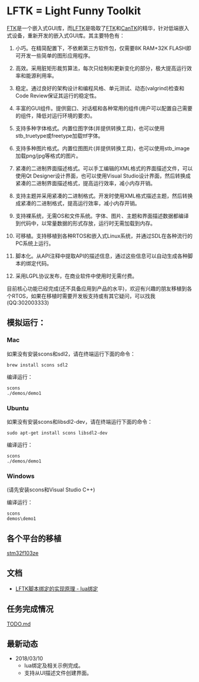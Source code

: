 # LFTK = Light Funny Toolkit

[FTK](https://github.com/xianjimli/ftk)是一个嵌入式GUI库，而[LFTK](https://github.com/xianjimli/lftk)是吸取了[FTK](https://github.com/xianjimli/ftk)和[CanTK](https://github.com/drawapp8/cantk)的精华，针对低端嵌入式设备，重新开发的嵌入式GUI库。其主要特色有：

1. 小巧。在精简配置下，不依赖第三方软件包，仅需要8K RAM+32K FLASH即可开发一些简单的图形应用程序。

2. 高效。采用脏矩形裁剪算法，每次只绘制和更新变化的部分，极大提高运行效率和能源利用率。

3. 稳定。通过良好的架构设计和编程风格、单元测试、动态(valgrind)检查和Code Review保证其运行的稳定性。

4. 丰富的GUI组件。提供窗口、对话框和各种常用的组件(用户可以配置自己需要的组件，降低对运行环境的要求)。

5. 支持多种字体格式。内置位图字体(并提供转换工具)，也可以使用stb_truetype或freetype加载ttf字体。

6. 支持多种图片格式。内置位图图片(并提供转换工具)，也可以使用stb_image加载png/jpg等格式的图片。

7. 紧凑的二进制界面描述格式。可以手工编辑的XML格式的界面描述文件，可以使用Qt Designer设计界面，也可以使用Visual Studio设计界面，然后转换成紧凑的二进制界面描述格式，提高运行效率，减小内存开销。

8. 支持主题并采用紧凑的二进制格式。开发时使用XML格式描述主题，然后转换成紧凑的二进制格式，提高运行效率，减小内存开销。

9. 支持裸系统，无需OS和文件系统。字体、图片、主题和界面描述数据都编译到代码中，以常量数据的形式存放，运行时无需加载到内存。

10. 可移植。支持移植到各种RTOS和嵌入式Linux系统，并通过SDL在各种流行的PC系统上运行。

11. 脚本化。从API注释中提取API的描述信息，通过这些信息可以自动生成各种脚本的绑定代码。

12. 采用LGPL协议发布，在商业软件中使用时无需付费。

目前核心功能已经完成(还不具备应用到产品的水平)，欢迎有兴趣的朋友移植到各个RTOS，如果在移植时需要开发板支持或有其它疑问，可以找我(QQ:302003333)

## 模拟运行：

### Mac

如果没有安装scons和sdl2，请在终端运行下面的命令：

```
brew install scons sdl2
```

编译运行：

```
scons
./demos/demo1
```

### Ubuntu

如果没有安装scons和libsdl2-dev，请在终端运行下面的命令：

```
sudo apt-get install scons libsdl2-dev
```

编译运行：

```
scons
./demos/demo1
```

### Windows

(请先安装scons和Visual Studio C++)

编译运行：

```
scons
demos\demo1
```

## 各个平台的移植

[stm32f103ze](https://github.com/xianjimli/lftk-stm32f103ze-raw.git)

## 文档

* [LFTK脚本绑定的实现原理 - lua绑定](docs/binding_lua.md)

## 任务完成情况
[TODO.md](TODO.md)

## 最新动态

* 2018/03/10 
    * lua绑定及相关示例完成。
    * 支持从UI描述文件创建界面。
